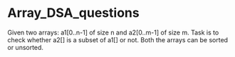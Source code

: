 # Array_DSA_questions
Given two arrays: a1[0..n-1] of size n and a2[0..m-1] of size m. Task is to check whether a2[] is a subset of a1[] or not. Both the arrays can be sorted or unsorted. 
